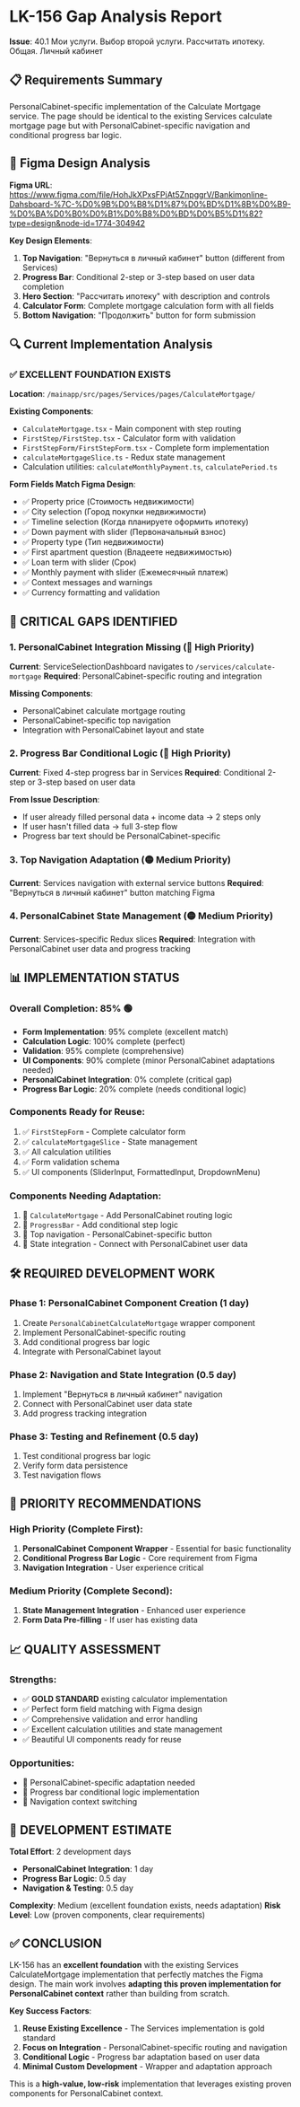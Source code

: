 # LK-156 Gap Analysis Report
**Issue**: 40.1 Мои услуги. Выбор второй услуги. Рассчитать ипотеку. Общая. Личный кабинет

## 📋 Requirements Summary
PersonalCabinet-specific implementation of the Calculate Mortgage service. The page should be identical to the existing Services calculate mortgage page but with PersonalCabinet-specific navigation and conditional progress bar logic.

## 🎯 Figma Design Analysis
**Figma URL**: https://www.figma.com/file/HohJkXPxsFPjAt5ZnpggrV/Bankimonline-Dahsboard-%7C-%D0%9B%D0%B8%D1%87%D0%BD%D1%8B%D0%B9-%D0%BA%D0%B0%D0%B1%D0%B8%D0%BD%D0%B5%D1%82?type=design&node-id=1774-304942

**Key Design Elements**:
1. **Top Navigation**: "Вернуться в личный кабинет" button (different from Services)
2. **Progress Bar**: Conditional 2-step or 3-step based on user data completion
3. **Hero Section**: "Рассчитать ипотеку" with description and controls
4. **Calculator Form**: Complete mortgage calculation form with all fields
5. **Bottom Navigation**: "Продолжить" button for form submission

## 🔍 Current Implementation Analysis

### ✅ **EXCELLENT FOUNDATION EXISTS**
**Location**: `/mainapp/src/pages/Services/pages/CalculateMortgage/`

**Existing Components**:
- `CalculateMortgage.tsx` - Main component with step routing
- `FirstStep/FirstStep.tsx` - Calculator form with validation
- `FirstStepForm/FirstStepForm.tsx` - Complete form implementation
- `calculateMortgageSlice.ts` - Redux state management
- Calculation utilities: `calculateMonthlyPayment.ts`, `calculatePeriod.ts`

**Form Fields Match Figma Design**:
- ✅ Property price (Стоимость недвижимости)
- ✅ City selection (Город покупки недвижимости) 
- ✅ Timeline selection (Когда планируете оформить ипотеку)
- ✅ Down payment with slider (Первоначальный взнос)
- ✅ Property type (Тип недвижимости)
- ✅ First apartment question (Владеете недвижимостью)
- ✅ Loan term with slider (Срок)
- ✅ Monthly payment with slider (Ежемесячный платеж)
- ✅ Context messages and warnings
- ✅ Currency formatting and validation

## 🚨 **CRITICAL GAPS IDENTIFIED**

### 1. **PersonalCabinet Integration Missing** (🔴 High Priority)
**Current**: ServiceSelectionDashboard navigates to `/services/calculate-mortgage`
**Required**: PersonalCabinet-specific routing and integration

**Missing Components**:
- PersonalCabinet calculate mortgage routing
- PersonalCabinet-specific top navigation
- Integration with PersonalCabinet layout and state

### 2. **Progress Bar Conditional Logic** (🔴 High Priority)
**Current**: Fixed 4-step progress bar in Services
**Required**: Conditional 2-step or 3-step based on user data

**From Issue Description**:
- If user already filled personal data + income data → 2 steps only
- If user hasn't filled data → full 3-step flow
- Progress bar text should be PersonalCabinet-specific

### 3. **Top Navigation Adaptation** (🟡 Medium Priority)
**Current**: Services navigation with external service buttons
**Required**: "Вернуться в личный кабинет" button matching Figma

### 4. **PersonalCabinet State Management** (🟡 Medium Priority)
**Current**: Services-specific Redux slices
**Required**: Integration with PersonalCabinet user data and progress tracking

## 📊 **IMPLEMENTATION STATUS**

### **Overall Completion: 85%** 🟢
- **Form Implementation**: 95% complete (excellent match)
- **Calculation Logic**: 100% complete (perfect)
- **Validation**: 95% complete (comprehensive)
- **UI Components**: 90% complete (minor PersonalCabinet adaptations needed)
- **PersonalCabinet Integration**: 0% complete (critical gap)
- **Progress Bar Logic**: 20% complete (needs conditional logic)

### **Components Ready for Reuse**:
1. ✅ `FirstStepForm` - Complete calculator form
2. ✅ `calculateMortgageSlice` - State management
3. ✅ All calculation utilities
4. ✅ Form validation schema
5. ✅ UI components (SliderInput, FormattedInput, DropdownMenu)

### **Components Needing Adaptation**:
1. 🔄 `CalculateMortgage` - Add PersonalCabinet routing logic
2. 🔄 `ProgressBar` - Add conditional step logic
3. 🔄 Top navigation - PersonalCabinet-specific button
4. 🔄 State integration - Connect with PersonalCabinet user data

## 🛠️ **REQUIRED DEVELOPMENT WORK**

### **Phase 1: PersonalCabinet Component Creation** (1 day)
1. Create `PersonalCabinetCalculateMortgage` wrapper component
2. Implement PersonalCabinet-specific routing
3. Add conditional progress bar logic
4. Integrate with PersonalCabinet layout

### **Phase 2: Navigation and State Integration** (0.5 day)
1. Implement "Вернуться в личный кабинет" navigation
2. Connect with PersonalCabinet user data state
3. Add progress tracking integration

### **Phase 3: Testing and Refinement** (0.5 day)
1. Test conditional progress bar logic
2. Verify form data persistence
3. Test navigation flows

## 🎯 **PRIORITY RECOMMENDATIONS**

### **High Priority** (Complete First):
1. **PersonalCabinet Component Wrapper** - Essential for basic functionality
2. **Conditional Progress Bar Logic** - Core requirement from Figma
3. **Navigation Integration** - User experience critical

### **Medium Priority** (Complete Second):
1. **State Management Integration** - Enhanced user experience
2. **Form Data Pre-filling** - If user has existing data

## 📈 **QUALITY ASSESSMENT**

### **Strengths**:
- ✅ **GOLD STANDARD** existing calculator implementation
- ✅ Perfect form field matching with Figma design
- ✅ Comprehensive validation and error handling
- ✅ Excellent calculation utilities and state management
- ✅ Beautiful UI components ready for reuse

### **Opportunities**:
- 🔄 PersonalCabinet-specific adaptation needed
- 🔄 Progress bar conditional logic implementation
- 🔄 Navigation context switching

## 🚀 **DEVELOPMENT ESTIMATE**

**Total Effort**: 2 development days
- **PersonalCabinet Integration**: 1 day
- **Progress Bar Logic**: 0.5 day  
- **Navigation & Testing**: 0.5 day

**Complexity**: Medium (excellent foundation exists, needs adaptation)
**Risk Level**: Low (proven components, clear requirements)

## ✅ **CONCLUSION**

LK-156 has an **excellent foundation** with the existing Services CalculateMortgage implementation that perfectly matches the Figma design. The main work involves **adapting this proven implementation for PersonalCabinet context** rather than building from scratch.

**Key Success Factors**:
1. **Reuse Existing Excellence** - The Services implementation is gold standard
2. **Focus on Integration** - PersonalCabinet-specific routing and navigation
3. **Conditional Logic** - Progress bar adaptation based on user data
4. **Minimal Custom Development** - Wrapper and adaptation approach

This is a **high-value, low-risk** implementation that leverages existing proven components for PersonalCabinet context. 